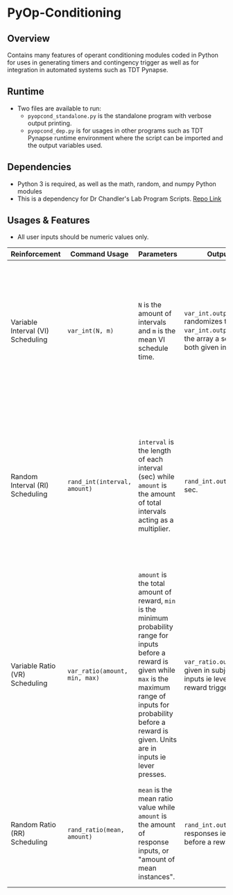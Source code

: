 # PyOp-Conditioning
## Overview

Contains many features of operant conditioning modules coded in Python for uses in generating timers and contingency trigger as well as for integration in automated systems such as TDT Pynapse.

## Runtime

 - Two files are available to run:
	 - `pyopcond_standalone.py` is the standalone program with verbose output printing.
	 - `pyopcond_dep.py` is for usages in other programs such as TDT Pynapse runtime environment where the script can be imported and the output variables used.

## Dependencies
- Python 3 is required, as well as the math, random, and numpy Python modules
- This is a dependency for Dr Chandler's Lab Program Scripts.  [Repo Link](https://github.com/accelerate0/Chandler-Lab-Program)

## Usages & Features
- All user inputs should be numeric values only.

| Reinforcement | Command Usage | Parameters | Output Variable | Description
|--|--|--|--|--|
| Variable Interval (VI) Scheduling | `var_int(N, m)` | `N` is the amount of intervals and `m` is the mean VI schedule time. | `var_int.output_random` randomizes the array while `var_int.output_straight`gives the array a sequential order, both given in sec. | Reinforcement is provided after a random (unpredictable) amount of time has passes and following a specific behavior being performed based on the Hoffman-Fleshler Constant Probability Distribution. |
| Random Interval (RI) Scheduling | `rand_int(interval, amount)` | `interval` is the length of each interval (sec) while `amount` is the amount of total intervals acting as a multiplier. | `rand_int.output` as a array in sec. | Reinforcement arrangement in which the first response after an interval is reinforced, the duration of the intervals varies randomly from reinforcement to reinforcement, and a fixed probability of reinforcement over time is used to reinforce a response. |
| Variable Ratio (VR) Scheduling | `var_ratio(amount, min, max)` | `amount` is the total amount of reward, `min` is the minimum probability range for inputs before a reward is given while `max` is the maximum range of inputs for probability before a reward is given. Units are in inputs ie lever presses. | `var_ratio.output` where it is given in subject response inputs ie lever presses before reward trigger. | Scheduling of reinforcement where a behavior is reinforced after a random number of responses. | 
| Random Ratio (RR) Scheduling | `rand_ratio(mean, amount)` | `mean` is the mean ratio value while `amount` is the amount of response inputs, or "amount of mean instances". | `rand_int.output` given in responses ie lever presses  before a reward is triggered. | Scheduling in which the number of responses required for each reinforcement varies randomly from reinforcement to reinforcement. |



